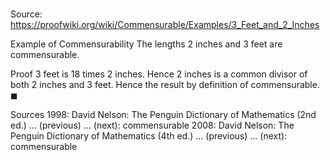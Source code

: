 # 

Source: https://proofwiki.org/wiki/Commensurable/Examples/3_Feet_and_2_Inches

Example of Commensurability
The lengths $2$ inches and $3$ feet are commensurable.


Proof
$3$ feet is $18$ times $2$ inches.
Hence $2$ inches is a common divisor of both $2$ inches and $3$ feet.
Hence the result by definition of commensurable.
$\blacksquare$


Sources
1998: David Nelson: The Penguin Dictionary of Mathematics (2nd ed.) ... (previous) ... (next): commensurable
2008: David Nelson: The Penguin Dictionary of Mathematics (4th ed.) ... (previous) ... (next): commensurable




